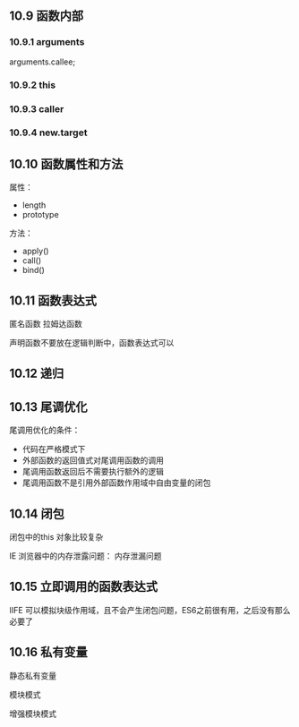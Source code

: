 ## 10.9 函数内部

### 10.9.1 arguments

arguments.callee;

### 10.9.2  this 

### 10.9.3 caller

### 10.9.4 new.target

## 10.10 函数属性和方法

属性：
- length
- prototype

方法：
- apply()
- call()
- bind()

## 10.11 函数表达式

匿名函数
拉姆达函数

声明函数不要放在逻辑判断中，函数表达式可以

## 10.12 递归

## 10.13 尾调优化

尾调用优化的条件：
- 代码在严格模式下
- 外部函数的返回值式对尾调用函数的调用
- 尾调用函数返回后不需要执行额外的逻辑
- 尾调用函数不是引用外部函数作用域中自由变量的闭包

## 10.14 闭包

闭包中的this 对象比较复杂

IE 浏览器中的内存泄露问题：
 内存泄漏问题

## 10.15 立即调用的函数表达式

IIFE 可以模拟块级作用域，且不会产生闭包问题，ES6之前很有用，之后没有那么必要了


## 10.16 私有变量

静态私有变量

模块模式

增强模块模式

